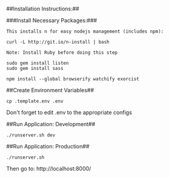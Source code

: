 
##Installation Instructions:##

###Install Necessary Packages:###
```
This installs n for easy nodejs management (includes npm):

curl -L http://git.io/n-install | bash
```

```
Note: Install Ruby before doing this step

sudo gem install listen
sudo gem install sass

npm install --global browserify watchify exorcist
```

##Create Environment Variables##
```
cp .template.env .env
```

Don't forget to edit .env to the appropriate configs


##Run Application: Development##
```
./runserver.sh dev
```

##Run Application: Production##
```
./runserver.sh
```

Then go to:
http://localhost:8000/

